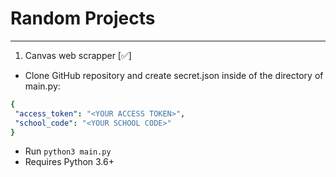 # Random Projects
---
1. Canvas web scrapper [✅]
 - Clone GitHub repository and create secret.json inside of the directory of main.py: 
```yaml
{
 "access_token": "<YOUR ACCESS TOKEN>",
 "school_code": "<YOUR SCHOOL CODE>"
}
```
- Run `python3 main.py`
- Requires Python 3.6+
